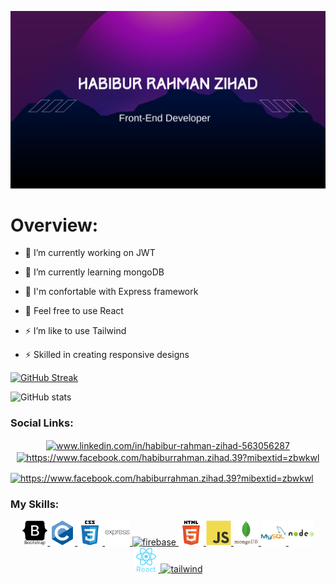 [![Header](https://github.com/habibur-01/habibur-01/blob/main/img/Purple%20Gradient%20Modern%20Gaming%20Channel%20Youtube%20Banner.png?raw=true "Header")](https://www.creative-tim.com/)

# Overview:

- 🔭 I’m currently working on JWT

- 🌱 I’m currently learning mongoDB
- 🌱 I'm confortable with Express framework
- 👯 Feel free to use React
- ⚡ I’m like to use Tailwind
- ⚡ Skilled in creating responsive designs

[![GitHub Streak](https://github-readme-streak-stats.herokuapp.com?user=habibur-01)](https://git.io/streak-stats)

![GitHub stats](https://github-readme-stats.vercel.app/api?username=habibur-01&show_icons=true&theme=radical)



<h3 align="left">Social Links:</h3>
<p align="center">
<a href="https://linkedin.com/in/www.linkedin.com/in/habibur-rahman-zihad-563056287" target="blank"><img align="center" src="https://raw.githubusercontent.com/rahuldkjain/github-profile-readme-generator/master/src/images/icons/Social/linked-in-alt.svg" alt="www.linkedin.com/in/habibur-rahman-zihad-563056287" height="30" width="40" /></a>
<a href="https://fb.com/https://www.facebook.com/habiburrahman.zihad.39?mibextid=zbwkwl" target="blank"><img align="center" src="https://raw.githubusercontent.com/rahuldkjain/github-profile-readme-generator/master/src/images/icons/Social/facebook.svg" alt="https://www.facebook.com/habiburrahman.zihad.39?mibextid=zbwkwl" height="30" width="40" /></a>
</p>
<a href="h.r.habibur08@gmail.com" target="blank"><img align="center" src="" alt="https://www.facebook.com/habiburrahman.zihad.39?mibextid=zbwkwl" height="30" width="40" /></a>
</p>

<h3 align="left">My Skills:</h3>
<p align="center" width="70" height="50"> <a href="https://getbootstrap.com" target="_blank" rel="noreferrer"> <img src="https://raw.githubusercontent.com/devicons/devicon/master/icons/bootstrap/bootstrap-plain-wordmark.svg" alt="bootstrap" width="40" height="40"/> </a> <a href="https://www.cprogramming.com/" target="_blank" rel="noreferrer"> <img src="https://raw.githubusercontent.com/devicons/devicon/master/icons/c/c-original.svg" alt="c" width="40" height="40"/> </a> <a href="https://www.w3schools.com/css/" target="_blank" rel="noreferrer"> <img src="https://raw.githubusercontent.com/devicons/devicon/master/icons/css3/css3-original-wordmark.svg" alt="css3" width="40" height="40"/> </a> <a href="https://expressjs.com" target="_blank" rel="noreferrer"> <img src="https://raw.githubusercontent.com/devicons/devicon/master/icons/express/express-original-wordmark.svg" alt="express" width="40" height="40"/> </a> <a href="https://firebase.google.com/" target="_blank" rel="noreferrer"> <img src="https://www.vectorlogo.zone/logos/firebase/firebase-icon.svg" alt="firebase" width="40" height="40"/> </a> <a href="https://www.w3.org/html/" target="_blank" rel="noreferrer"> <img src="https://raw.githubusercontent.com/devicons/devicon/master/icons/html5/html5-original-wordmark.svg" alt="html5" width="40" height="40"/> </a> <a href="https://developer.mozilla.org/en-US/docs/Web/JavaScript" target="_blank" rel="noreferrer"> <img src="https://raw.githubusercontent.com/devicons/devicon/master/icons/javascript/javascript-original.svg" alt="javascript" width="40" height="40"/> </a> <a href="https://www.mongodb.com/" target="_blank" rel="noreferrer"> <img src="https://raw.githubusercontent.com/devicons/devicon/master/icons/mongodb/mongodb-original-wordmark.svg" alt="mongodb" width="40" height="40"/> </a> <a href="https://www.mysql.com/" target="_blank" rel="noreferrer"> <img src="https://raw.githubusercontent.com/devicons/devicon/master/icons/mysql/mysql-original-wordmark.svg" alt="mysql" width="40" height="40"/> </a> <a href="https://nodejs.org" target="_blank" rel="noreferrer"> <img src="https://raw.githubusercontent.com/devicons/devicon/master/icons/nodejs/nodejs-original-wordmark.svg" alt="nodejs" width="40" height="40"/> </a> <a href="https://reactjs.org/" target="_blank" rel="noreferrer"> <img src="https://raw.githubusercontent.com/devicons/devicon/master/icons/react/react-original-wordmark.svg" alt="react" width="40" height="40"/> </a> <a href="https://tailwindcss.com/" target="_blank" rel="noreferrer"> <img src="https://www.vectorlogo.zone/logos/tailwindcss/tailwindcss-icon.svg" alt="tailwind" width="40" height="40"/> </a> </p>


<!--
**habibur-01/habibur-01** is a ✨ _special_ ✨ repository because its `README.md` (this file) appears on your GitHub profile.



Here are some ideas to get you started:

- 🔭 I’m currently working on ...
- 🌱 I’m currently learning ...
- 👯 I’m looking to collaborate on ...
- 🤔 I’m looking for help with ...
- 💬 Ask me about ...
- 📫 How to reach me: ...
- 😄 Pronouns: ...
- ⚡ Fun fact: ...
-->
